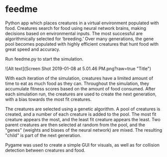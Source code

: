 # feedme
Python app which places creatures in a virtual environment populated with food. Creatures search for food using neural network brains, making decisions based on environmental inputs. The most successful are algorithmically selected for ‘breeding.’ Over many generations, the gene pool becomes populated with highly efficient creatures that hunt food with great speed and accuracy.

Run feedme.py to start the simulation. 

![Alt text](Screen Shot 2019-01-08 at 5.01.46 PM.png?raw=true "Title")

With each iteration of the simulation, creatures have a limited amount of time to eat as much food as they can. Throughout the simulation, they accumulate fitness scores based on the amount of food consumed. After each simulation run, the creatures are used to create the next generation, with a bias towards the most fit creatures.

The creatures are selected using a genetic algorithm. A pool of creatures is created, and a number of each creature is added to the pool. The most fit creature appears the most, and the least fit creature appears the least. Two parent creatures are then selected at random from the pool, and the "genes" (weights and biases of the neural network) are mixed. The resulting "child" is part of the next generation.

Pygame was used to create a simple GUI for visuals, as well as for collision detection between creatures and food.
